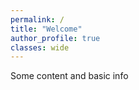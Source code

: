 ```yaml
---
permalink: /
title: "Welcome"
author_profile: true
classes: wide
---
```


Some content and basic info
